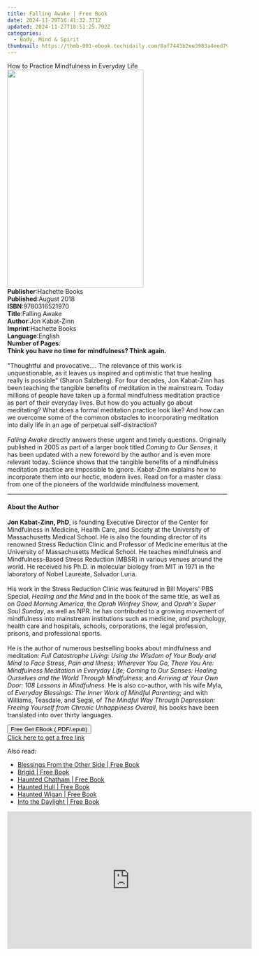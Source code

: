```yaml
---
title: Falling Awake | Free Book
date: 2024-11-20T16:41:32.371Z
updated: 2024-11-27T18:51:25.792Z
categories:
  - Body, Mind & Spirit
thumbnail: https://thmb-001-ebook.techidaily.com/8af7443b2ee3983a4eed7962422e08b8a1ae96f6b2a2567055a84d8890f37ab2.jpg
---
```

<main id="book-container">
  <div class="flex flex-col">
    <div class="book-brief flex-1 py-6 px-4 sm:p-6 md:py-10 md:px-8">
      <!-- brief-->
      <div class="book-brief-main">
        How to Practice Mindfulness in Everyday Life
      </div>
    </div>
    <div
      class="book-meta-info flex-1 grid gap-4 col-start-1 col-end-3 row-start-1 sm:mb-6 sm:grid-cols-4 lg:gap-6 lg:col-start-2 lg:row-end-6 lg:row-span-6 lg:mb-0"
    >
      <div
        class="book-meta-info-left place-content-center mt-4 p-4 text-sm leading-6 col-start-2 col-span-2 dark:text-slate-400"
      >
        <img
          class="w-full h-500 object-cover rounded-lg sm:h-255 sm:col-span-2 lg:col-span-full"
          src="https://img-001-ebook.techidaily.com/6ab653e2b36b8d5da66c04a5feb3d53e968c037151bf946f58caf62748ad4945.jpg"
          alt=""
          width="312"
          height="500"
        />
      </div>
      <div
        class="book-meta-info-right mt-2 col-start-1 row-start-2 col-span-3 self-center"
      >
        <!-- meta data  -->
        <div class="flex flex-col px-4 md:px-8">
          <div class="flex-1">
            <strong>Publisher</strong>:<span class="px-2">Hachette Books</span>
          </div>
          <div class="flex-1">
            <strong>Published</strong>:<span class="px-2">August 2018</span>
          </div>
          <div class="flex-1">
            <strong>ISBN</strong>:<span class="px-2">9780316521970</span>
          </div>
          <div class="flex-1">
            <strong>Title</strong>:<span class="px-2">Falling Awake</span>
          </div>
          <div class="flex-1">
            <strong>Author</strong>:<span class="px-2">Jon Kabat-Zinn</span>
          </div>
          <div class="flex-1">
            <strong>Imprint</strong>:<span class="px-2">Hachette Books</span>
          </div>
          <div class="flex-1">
            <strong>Language</strong>:<span class="px-2">English</span>
          </div>
          <div class="flex-1">
            <strong>Number of Pages</strong>:<span class="px-2"></span>
          </div>
        </div>
      </div>
    </div>
    <div class="book-description flex-1 py-6 px-4 sm:p-6 md:py-10 md:px-8">
      <div class="book-description-main">
        <div accordion-content="" id="description">
          <b>Think you have no time for mindfulness? Think again.</b
          ><br /><br />
          "Thoughtful and provocative.... The relevance of this work is
          unquestionable, as it leaves us inspired and optimistic that true
          healing really is possible" (Sharon Salzberg). For four decades, Jon
          Kabat-Zinn has been teaching the tangible benefits of meditation in
          the mainstream. Today millions of people have taken up a formal
          mindfulness meditation practice as part of their everyday lives. But
          how do you actually go about meditating? What does a formal meditation
          practice look like? And how can we overcome some of the common
          obstacles to incorporating meditation into daily life in an age of
          perpetual self-distraction? <br /><br /><i>Falling Awake</i> directly
          answers these urgent and timely questions. Originally published in
          2005 as part of a larger book titled <i>Coming to Our Senses</i>, it
          has been updated with a new foreword by the author and is even more
          relevant today. Science shows that the tangible benefits of a
          mindfulness meditation practice are impossible to ignore. Kabat-Zinn
          explains how to incorporate them into our hectic, modern lives. Read
          on for a master class from one of the pioneers of the worldwide
          mindfulness movement.
        </div>
        <div class="accordion-fader"></div>
      </div>
    </div>
    <div class="book-excerpts flex-1 py-6 px-4 sm:p-6 md:py-10 md:px-8">
      <!-- excerpts-->
      <div class="book-excerpts-main">
        <hr />
        <h4 class="placeholder placeholder-heading">
          <span>About the Author</span>
        </h4>
        <p>
          <b>Jon Kabat-Zinn, PhD</b>, is founding Executive Director of the
          Center for Mindfulness in Medicine, Health Care, and Society at the
          University of Massachusetts Medical School. He is also the founding
          director of its renowned Stress Reduction Clinic and Professor of
          Medicine emeritus at the University of Massachusetts Medical School.
          He teaches mindfulness and Mindfulness-Based Stress Reduction (MBSR)
          in various venues around the world. He received his Ph.D. in molecular
          biology from MIT in 1971 in the laboratory of Nobel Laureate, Salvador
          Luria. <br /><br />
          His work in the Stress Reduction Clinic was featured in Bill Moyers'
          PBS Special, <i>Healing and the Mind</i> and in the book of the same
          title, as well as on <i>Good Morning America</i>, the
          <i>Oprah Winfrey Show</i>, and <i>Oprah's Super Soul Sunday</i>, as
          well as NPR. he has contributed to a growing movement of mindfulness
          into mainstream institutions such as medicine, and psychology, health
          care and hospitals, schools, corporations, the legal profession,
          prisons, and professional sports. <br /><br />
          He is the author of numerous bestselling books about mindfulness and
          meditation:
          <i
            >Full Catastrophe Living: Using the Wisdom of Your Body and Mind to
            Face Stress, Pain and Illness; Wherever You Go, There You Are:
            Mindfulness Meditation in Everyday Life; Coming to Our Senses:
            Healing Ourselves and the World Through Mindfulness</i
          >; and <i>Arriving at Your Own Door: 108 Lessons in Mindfulness</i>.
          He is also co-author, with his wife Myla, of
          <i>Everyday Blessings: The Inner Work of Mindful Parenting</i>; and
          with Williams, Teasdale, and Segal, of
          <i
            >The Mindful Way Through Depression: Freeing Yourself from Chronic
            Unhappiness Overall</i
          >, his books have been translated into over thirty languages.
        </p>
      </div>
    </div>
    <div
      class="book-about-author flex-1 py-6 px-4 sm:p-6 md:py-10 md:px-8"
    ></div>
    <div class="book-free-get flex-1 py-6 px-4 sm:p-6 md:py-10 md:px-8">
      <button
        id="btn-free-get"
        class="bg-blue-500 hover:bg-blue-700 text-white font-bold py-2 px-4 rounded"
      >
        Free Get EBook (.PDF/.epub)
      </button>
      <div id="countdown-display" class="px-2 text-lg mt-2"></div>
      <a
        id="free-link"
        class="hidden bg-blue-500 hover:bg-blue-700 text-white font-bold py-2 px-4 rounded"
        href="https://www.ebooks.com/en-us/book/95866143/falling-awake/jon-kabat-zinn/"
        target="_blank"
        >Click here to get a free link</a
      >
    </div>
    <script>
      let countdownTime = 0;
      let countdownInterval = null;
      document
        .getElementById('btn-free-get')
        .addEventListener('click', startCountdown);
      function startCountdown() {
        countdownTime = new Date().getTime() + 60000 * 3;
        countdownInterval = setInterval(updateCountdown, 1000);
        document.getElementById('btn-free-get').disabled = true;
        document
          .getElementById('btn-free-get')
          .classList.add('bg-gray-500', 'cursor-not-allowed');
      }
      function updateCountdown() {
        let currentTime = new Date().getTime();
        let timeLeft = countdownTime - currentTime;
        let secondsLeft = Math.floor(timeLeft / 1000);
        document.getElementById('countdown-display').innerHTML =
          `Remaining time: ${secondsLeft} seconds.`;
        if (secondsLeft <= 0) {
          clearInterval(countdownInterval);
          document.getElementById('btn-free-get').classList.add('hidden');
          document.getElementById('free-link').classList.remove('hidden');
          document.getElementById('countdown-display').innerHTML = '';
        }
      }
    </script>
  </div>
</main>

<ins class="adsbygoogle"
      style="display:block"
      data-ad-client="ca-pub-7571918770474297"
      data-ad-slot="8358498916"
      data-ad-format="auto"
      data-full-width-responsive="true"></ins>
    

<span class="atpl-alsoreadstyle">Also read:</span>
<div><ul>
<li><a href="https://novels-ebooks.techidaily.com/261484-9781101215395-blessings-from-the-other-side/"><u>Blessings From the Other Side | Free Book</u></a></li>
<li><a href="https://novels-ebooks.techidaily.com/2615720-9780752472027-brigid/"><u>Brigid | Free Book</u></a></li>
<li><a href="https://novels-ebooks.techidaily.com/2616214-9780752481715-haunted-chatham/"><u>Haunted Chatham | Free Book</u></a></li>
<li><a href="https://novels-ebooks.techidaily.com/2616216-9780752481753-haunted-hull/"><u>Haunted Hull | Free Book</u></a></li>
<li><a href="https://novels-ebooks.techidaily.com/2616215-9780752481739-haunted-wigan/"><u>Haunted Wigan | Free Book</u></a></li>
<li><a href="https://novels-ebooks.techidaily.com/2613504-9781442676275-into-the-daylight/"><u>Into the Daylight | Free Book</u></a></li>
</ul></div>

<!-- affiliate ads begin -->
<iframe width="560" height="315" src="https://www.youtube.com/embed/f3PFn06LijE?si=zHrmlTOzrKxXe-k4&autoplay=1" title="YouTube video player" frameborder="0" allow="accelerometer; autoplay; clipboard-write; encrypted-media; gyroscope; picture-in-picture; web-share" referrerpolicy="strict-origin-when-cross-origin" allowfullscreen></iframe>
<!-- affiliate ads end -->

